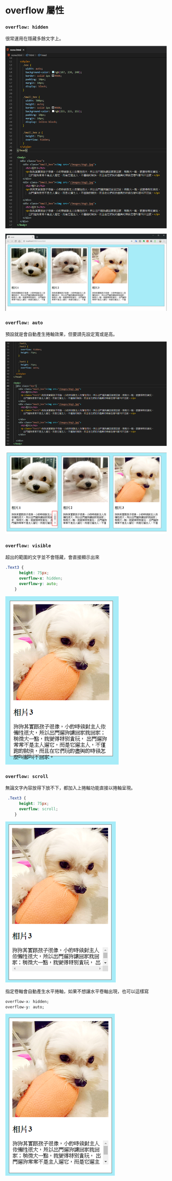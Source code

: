 # overflow 屬性

### **`overflow: hidden`**

很常運用在隱藏多餘文字上。

![](.gitbook/assets/image%20%2822%29.png)

![](.gitbook/assets/image%20%2817%29.png)

### `overflow: auto`

預設就是會自動產生捲軸效果，但要請先設定寬或是高。

![](.gitbook/assets/image%20%2816%29.png)

![](.gitbook/assets/image%20%2823%29.png)

### `overflow: visible`

超出的範圍的文字並不會隱藏，會直接顯示出來

```css
.Text3 {
      height: 75px;
      overflow-x: hidden;
      overflow-y: auto;
    }
```

![](.gitbook/assets/image%20%2831%29.png)

### `overflow: scroll`

無論文字內容放得下放不下，都加入上捲軸功能直接以捲軸呈現。

```css
 .Text3 {
      height: 75px;
      overflow: scroll;
    }
```

![](.gitbook/assets/image%20%2834%29.png)

指定卷軸會自動產生水平捲軸，如果不想讓水平卷軸出現，也可以這樣寫

```css
overflow-x: hidden;
overflow-y: auto;
```

![](.gitbook/assets/image%20%288%29.png)

